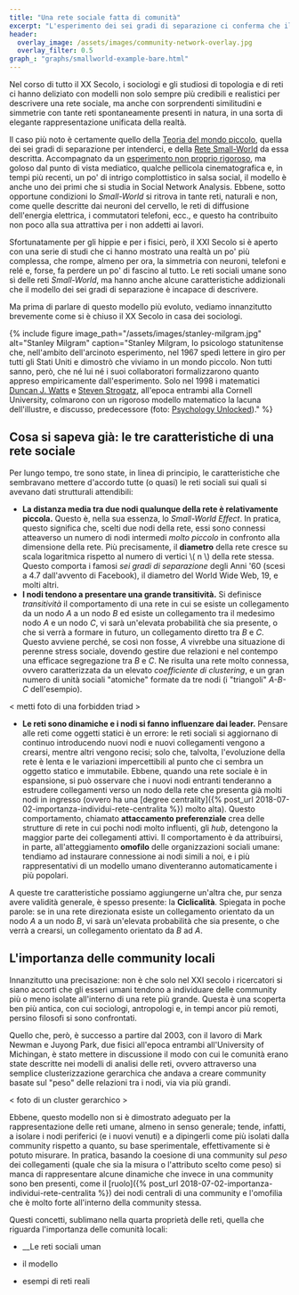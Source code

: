 ```yaml
---
title: "Una rete sociale fatta di comunità"
excerpt: "L'esperimento dei sei gradi di separazione ci conferma che il mondo è sorprendentemente _piccolo_ e _ben connesso_. Recentemente, però, si è scoperto che le reti sociali umane presentano una caratteristica ancora più affascinate, fondamentale per la loro stessa sopravvivenza: l'innata propensione ad organizzarsi in community."
header:
  overlay_image: /assets/images/community-network-overlay.jpg
  overlay_filter: 0.5
graph_: "graphs/smallworld-example-bare.html"
---
```


Nel corso di tutto il XX Secolo, i sociologi e gli studiosi di topologia e di reti ci hanno deliziato con modelli non solo sempre più credibili e realistici per descrivere una rete sociale, ma anche con sorprendenti similitudini e simmetrie con tante reti spontaneamente presenti in natura, in una sorta di elegante rappresentazione unificata della realtà.

Il caso più noto è certamente quello della [Teoria del mondo piccolo](https://it.wikipedia.org/wiki/Teoria_del_mondo_piccolo), quella dei sei gradi di separazione per intenderci, e della [Rete Small-World](https://en.wikipedia.org/wiki/Small-world_network) da essa descritta. Accompagnato da un [esperimento non proprio rigoroso](https://it.wikipedia.org/wiki/Sei_gradi_di_separazione), ma goloso dal punto di vista mediatico, qualche pellicola cinematografica e, in tempi più recenti, un po' di intrigo complottistico in salsa social, il modello è anche uno dei primi che si studia in Social Network Analysis. Ebbene, sotto opportune condizioni lo _Small-World_ si ritrova in tante reti, naturali e non, come quelle descritte dai neuroni del cervello, le reti di diffusione dell'energia elettrica, i commutatori telefoni, ecc., e questo ha contribuito non poco alla sua attrattiva per i non addetti ai lavori.

Sfortunatamente per gli hippie e per i fisici, però, il XXI Secolo si è aperto con una serie di studi che ci hanno mostrato una realtà un po' più complessa, che rompe, almeno per ora, la simmetria con neuroni, telefoni e relé e, forse, fa perdere un po' di fascino al tutto. Le reti sociali umane sono sì delle reti _Small-World_, ma hanno anche alcune caratteristiche addizionali che il modello dei sei gradi di separazione è incapace di descrivere.

Ma prima di parlare di questo modello più evoluto, vediamo innanzitutto brevemente come si è chiuso il XX Secolo in casa dei sociologi.

{% include figure image_path="/assets/images/stanley-milgram.jpg" alt="Stanley Milgram" caption="Stanley Milgram, lo psicologo statunitense che, nell'ambito dell'arcinoto esperimento, nel 1967 spedì lettere in giro per tutti gli Stati Uniti e dimostrò che viviamo in un mondo piccolo. Non tutti sanno, però, che né lui né i suoi collaboratori formalizzarono quanto appreso empiricamente dall'esperimento. Solo nel 1998 i matematici [Duncan J. Watts](https://it.wikipedia.org/wiki/Duncan_J._Watts) e [Steven Strogatz](https://it.wikipedia.org/wiki/Steven_Strogatz), all'epoca entrambi alla Cornell University, colmarono con un rigoroso modello matematico la lacuna dell'illustre, e discusso, predecessore (foto: [Psychology Unlocked](http://www.psychologyunlocked.com/stanley-milgram/))." %}

## Cosa si sapeva già: le tre caratteristiche di una rete sociale

Per lungo tempo, tre sono state, in linea di principio, le caratteristiche che sembravano mettere d'accordo tutte (o quasi) le reti sociali sui quali si avevano dati strutturali attendibili:

- __La distanza media tra due nodi qualunque della rete è relativamente piccola.__ Questo è, nella sua essenza, lo _Small-World Effect_. In pratica, questo significa che, scelti due nodi della rete, essi sono connessi atteaverso un numero di nodi intermedi _molto piccolo_ in confronto alla dimensione della rete. Più precisamente, il __diametro__ della rete cresce su scala logaritmica rispetto al numero di vertici \\( n \\) della rete stessa. Questo comporta i famosi _sei gradi di separazione_ degli Anni '60 (scesi a 4.7 dall'avvento di Facebook), il diametro del World Wide Web, 19, e molti altri.
- __I nodi tendono a presentare una grande transitività.__ Si definisce _transitività_ il comportamento di una rete in cui se esiste un collegamento da un nodo _A_ a un nodo _B_ ed esiste un collegamento tra il medesimo nodo _A_ e un nodo _C_, vi sarà un'elevata probabilità che sia presente, o che si verrà a formare in futuro, un collegamento diretto tra _B_ e _C_. Questo avviene perché, se così non fosse, _A_ vivrebbe una situazione di perenne stress sociale, dovendo gestire due relazioni e nel contempo una efficace segregazione tra _B_ e _C_. Ne risulta una rete molto connessa, ovvero caratterizzata da un elevato _coefficiente di clustering_, e un gran numero di unità sociali "atomiche" formate da tre nodi (i "triangoli" _A-B-C_ dell'esempio).

< metti foto di una forbidden triad >

- __Le reti sono dinamiche e i nodi si fanno influenzare dai leader.__ Pensare alle reti come oggetti statici è un errore: le reti sociali si aggiornano di continuo introducendo nuovi nodi e nuovi collegamenti vengono a crearsi, mentre altri vengono recisi; solo che, talvolta, l'evoluzione della rete è lenta e le variazioni impercettibili al punto che ci sembra un oggetto statico e immutabile. Ebbene, quando una rete sociale è in espansione, si può osservare che i nuovi nodi entranti tenderanno a estrudere collegamenti verso un nodo della rete che presenta già molti nodi in ingresso (ovvero ha una [degree centrality]({% post_url 2018-07-02-importanza-individui-rete-centralita %}) molto alta). Questo comportamento, chiamato __attaccamento preferenziale__ crea delle strutture di rete in cui pochi nodi molto influenti, gli _hub_, detengono la maggior parte dei collegamenti attivi. Il comportamento è da attribuirsi, in parte, all'atteggiamento __omofilo__ delle organizzazioni sociali umane: tendiamo ad instaurare connessione ai nodi simili a noi, e i più rappresentativi di un modello umano diventeranno automaticamente i più popolari.

A queste tre caratteristiche possiamo aggiungerne un'altra che, pur senza avere validità generale, è spesso presente: la __Ciclicalità__. Spiegata in poche parole: se in una rete direzionata esiste un collegamento orientato da un nodo _A_ a un nodo _B_, vi sarà  un'elevata probabilità che sia presente, o che verrà a crearsi, un collegamento orientato da _B_ ad _A_.

## L'importanza delle community locali

Innanzitutto una precisazione: non è che solo nel XXI secolo i ricercatori si siano accorti che gli esseri umani tendono a individuare delle community più o meno isolate all'interno di una rete più grande. Questa è una scoperta ben più antica, con cui sociologi, antropologi e, in tempi ancor più remoti, persino filosofi si sono confrontati.

Quello che, però, è successo a partire dal 2003, con il lavoro di Mark Newman e Juyong Park, due fisici all'epoca entrambi all'University of Michingan, è stato mettere in discussione il modo con cui le comunità erano state descritte nei modelli di analisi delle reti, ovvero attraverso una semplice clusterizzazione gerarchica che andava a creare community basate sul "peso" delle relazioni tra i nodi, via via più grandi.

< foto di un cluster gerarchico >

Ebbene, questo modello non si è dimostrato adeguato per la rappresentazione delle reti umane, almeno in senso generale; tende, infatti, a isolare i nodi periferici (e i nuovi venuti) e a dipingerli come più isolati dalla community rispetto a quanto, su base sperimentale, effettivamente si è potuto misurare. In pratica, basando la coesione di una community sul _peso_ dei collegamenti (quale che sia la misura o l'attributo scelto come peso) si manca di rappresentare alcune dinamiche che invece in una community sono ben presenti, come il [ruolo]({% post_url 2018-07-02-importanza-individui-rete-centralita %}) dei nodi centrali di una community e l'omofilia che è molto forte all'interno della community stessa.

Questi concetti, sublimano nella quarta proprietà delle reti, quella che riguarda l'importanza delle comunità locali:

- __Le reti sociali uman

- il modello
- esempi di reti reali
